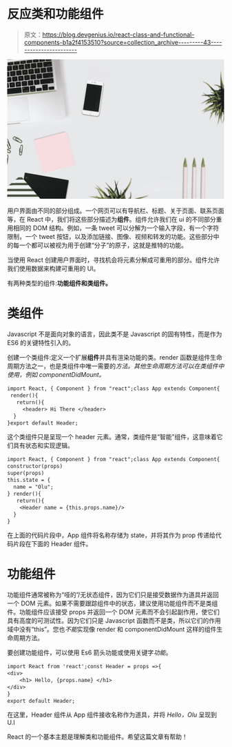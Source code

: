 # 反应类和功能组件

> 原文：<https://blog.devgenius.io/react-class-and-functional-components-b1a2f4153510?source=collection_archive---------43----------------------->

![](img/39a766fef9d3d4300a0506a7db3a39f0.png)

用户界面由不同的部分组成。一个网页可以有导航栏、标题、关于页面、联系页面等，在 React 中，我们将这些部分描述为**组件**。组件允许我们在 ui 的不同部分重用相同的 DOM 结构。例如，一条 tweet 可以分解为一个输入字段，有一个字符限制，一个 tweet 按钮，以及添加链接、图像、视频和转发的功能。这些部分中的每一个都可以被视为用于创建“分子”的原子，这就是推特的功能。

当使用 React 创建用户界面时，寻找机会将元素分解成可重用的部分。组件允许我们使用数据来构建可重用的 UI。

有两种类型的组件:**功能组件和类组件。**

# **类组件**

Javascript 不是面向对象的语言，因此类不是 Javascript 的固有特性，而是作为 ES6 的关键特性引入的。

创建一个类组件:定义一个扩展**组件**并具有渲染功能的类。render 函数是组件生命周期方法之一，也是类组件中唯一需要的*方法。其他生命周期方法可以在类组件中使用，例如 componentDidMount。*

```
import React, { Component } from "react";class App extends Component{
 render(){
   return(){
     <header> Hi There </header>
  }
}export default Header;
```

这个类组件只是呈现一个 header 元素。通常，类组件是“智能”组件，这意味着它们具有状态和实现逻辑。

```
import React, { Component } from "react";class App extends Component{
constructor(props)
super(props)
this.state = { 
  name = "Olu";
} render(){
   return(){
    <Header name = {this.props.name}/>
  }
}
```

在上面的代码片段中，App 组件将名称存储为 state，并将其作为 prop 传递给代码片段在下面的 Header 组件。

# **功能组件**

功能组件通常被称为“哑的”/无状态组件，因为它们只是接受数据作为道具并返回一个 DOM 元素。如果不需要跟踪组件中的状态，建议使用功能组件而不是类组件。功能组件应该接受 props 并返回一个 DOM 元素而不会引起副作用，使它们具有高度的可测试性。因为它们只是 Javascript 函数而不是类，所以它们的作用域中没有“this”。您也*不能*实现像 render 和 componentDidMount 这样的组件生命周期方法。

要创建功能组件，可以使用 Es6 箭头功能或使用关键字*功能*。

```
import React from 'react';const Header = props =>{
<div>
    <h1> Hello, {props.name} </h1>
</div>
}
export default Header;
```

在这里，Header 组件从 App 组件接收名称作为道具，并将 *Hello，Olu* 呈现到 U.I

React 的一个基本主题是理解类和功能组件。希望这篇文章有帮助！